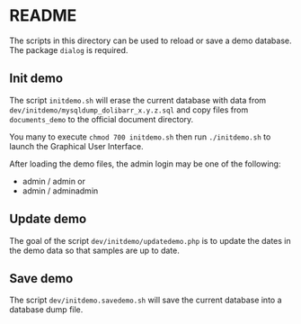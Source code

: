 README
======

The scripts in this directory can be used to reload or save a demo database.
The package `dialog` is required.


Init demo
-------------

The script `initdemo.sh` will erase the current database with data from `dev/initdemo/mysqldump_dolibarr_x.y.z.sql` and copy files from `documents_demo` to the official document directory.

You many to execute `chmod 700 initdemo.sh`
then run `./initdemo.sh` to launch the Graphical User Interface.

After loading the demo files, the admin login may be one of the following:
- admin / admin
or
- admin / adminadmin


Update demo
-------------

The goal of the script `dev/initdemo/updatedemo.php` is to update the dates in the demo data so that samples are up to date.


Save demo
-------------

The script `dev/initdemo.savedemo.sh` will save the current database into a database dump file.
